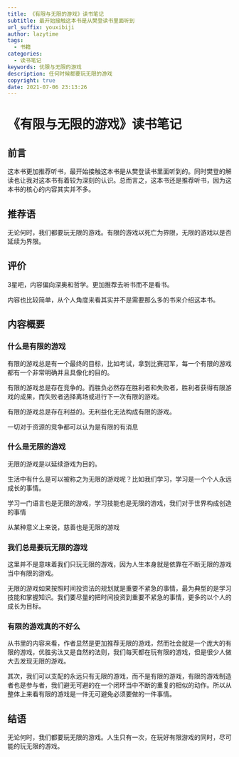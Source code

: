 ```yaml
---
title: 《有限与无限的游戏》读书笔记
subtitle: 最开始接触这本书是从樊登读书里面听到
url_suffix: youxibiji
author: lazytime
tags:
  - 书籍
categories:
  - 读书笔记
keywords: 优限与无限的游戏
description: 任何时候都要玩无限的游戏
copyright: true
date: 2021-07-06 23:13:26
---
```


# 《有限与无限的游戏》读书笔记

## 前言

这本书更加推荐听书，最开始接触这本书是从樊登读书里面听到的。同时樊登的解读也让我对这本书有着较为深刻的认识。总而言之，这本书还是推荐听书，因为这本书的核心的内容其实并不多。

<!-- more -->

## 推荐语

无论何时，我们都要玩无限的游戏。有限的游戏以死亡为界限，无限的游戏以是否延续为界限。

## 评价

3星吧，内容偏向深奥和哲学。更加推荐去听书而不是看书。

内容也比较简单，从个人角度来看其实并不是需要那么多的书来介绍这本书。

## 内容概要

### 什么是有限的游戏

有限的游戏总是有一个最终的目标，比如考试，拿到比赛冠军，每一个有限的游戏都有一个非常明确并且具像化的目的。

有限的游戏总是存在竞争的。而胜负必然存在胜利者和失败者，胜利者获得有限游戏的成果，而失败者选择离场或进行下一次有限的游戏。

有限的游戏总是存在利益的。无利益化无法构成有限的游戏。

一切对于资源的竞争都可以认为是有限的有消息

### 什么是无限的游戏

无限的游戏是以延续游戏为目的。

生活中有什么是可以被称之为无限的游戏呢？比如我们学习，学习是一个个人永远成长的事情。

学习一门语言也是无限的游戏，学习技能也是无限的游戏，我们对于世界构成创造的事情

从某种意义上来说，慈善也是无限的游戏

### 我们总是要玩无限的游戏

这里并不是意味着我们只玩无限的游戏，因为人生本身就是依靠在不断无限的游戏当中有限的游戏。

无限的游戏如果按照时间投资法的规划就是重要不紧急的事情，最为典型的是学习技能和掌握知识。我们要尽量的把时间投资到重要不紧急的事情，更多的以个人的成长为目标。

### 有限的游戏真的不好么

从书里的内容来看，作者显然是更加推荐无限的游戏，然而社会就是一个庞大的有限的游戏，优胜劣汰又是自然的法则，我们每天都在玩有限的游戏，但是很少人做大去发现无限的游戏。

其次，我们可以支配的永远只有无限的游戏，而不是有限的游戏，有限的游戏制造者也是参与者，我们避无可避的在一个闭环当中不断的重复的相似的动作。所以从整体上来看有限的游戏是一件无可避免必须要做的一件事情。

## 结语

无论何时，我们都要玩无限的游戏。人生只有一次，在玩好有限游戏的同时，尽可能的玩无限的游戏。

